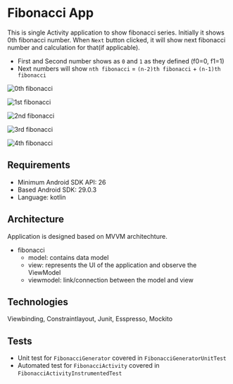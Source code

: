 # Fibonacci App
This is single Activity application to show fibonacci series. Initially it shows 0th fibonacci number.
When `Next` button clicked, it will show next fibonacci number and calculation for that(if applicable).
- First and Second number shows as `0` and `1` as they defined (f0=0, f1=1)
- Next numbers will show `nth fibonacci` = `(n-2)th fibonacci` +  `(n-1)th fibonacci`

![0th fibonacci](app/src/main/res/mipmap-xxhdpi/Screenshot.png)

![1st fibonacci](app/src/main/res/mipmap-xxhdpi/Screenshot_1.png)

![2nd fibonacci](app/src/main/res/mipmap-xxhdpi/Screenshot_2.png)

![3rd fibonacci](app/src/main/res/mipmap-xxhdpi/Screenshot_3.png)

![4th fibonacci](app/src/main/res/mipmap-xxhdpi/Screenshot_4.png)

## Requirements
- Minimum Android SDK API: 26
- Based Android SDK: 29.0.3
- Language: kotlin

## Architecture
Application is designed based on MVVM architechture.
- fibonacci
  - model: contains data model
  - view: represents the UI of the application and observe the ViewModel
  - viewmodel: link/connection between the model and view

## Technologies
Viewbinding, Constraintlayout, Junit, Esspresso, Mockito

## Tests
- Unit test for `FibonacciGenerator` covered in `FibonacciGeneratorUnitTest`
- Automated test for `FibonacciActivity` covered in `FibonacciActivityInstrumentedTest`
